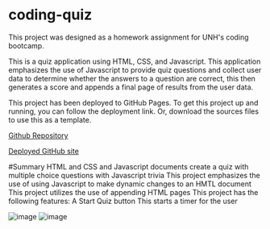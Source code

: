 # coding-quiz
This project was designed as a homework assignment for UNH's coding bootcamp.

This is a quiz application using HTML, CSS, and Javascript. This application emphasizes the use of Javascript to provide quiz questions and collect user data to determine whether the answers to a question are correct, this then generates a score and appends a final page of results from the user data.

This project has been deployed to GitHub Pages. To get this project up and running, you can follow the deployment link. Or, download the sources files to use this as a template.

[Github Repository](https://github.com/Irina256/coding-quiz)

[Deployed GitHub site](https://irina256.github.io/coding-quiz)


#Summary
HTML and CSS and Javascript documents create a quiz with multiple choice questions with Javascript trivia
This project emphasizes the use of using Javascript to make dynamic changes to an HMTL document
This project utilizes the use of appending HTML pages
This project has the following features:
A Start Quiz button
This starts a timer for the user

![image](https://user-images.githubusercontent.com/43459199/98502082-21b87780-221f-11eb-9c8d-6146e4cc3244.png)
![image](https://user-images.githubusercontent.com/43459199/98502117-36950b00-221f-11eb-88f3-e5d9d779c040.png)
